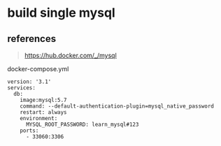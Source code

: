 # build single mysql

## references

> https://hub.docker.com/_/mysql

docker-compose.yml

```
version: '3.1'
services:
  db:
    image:mysql:5.7
    command: --default-authentication-plugin=mysql_native_password
    restart: always
    environment:
      MYSQL_ROOT_PASSWORD: learn_mysql#123
    ports:
      - 33060:3306
```

